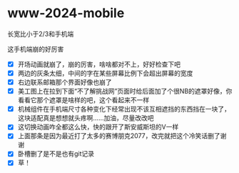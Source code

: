 # www-2024-mobile
长宽比小于2/3和手机端

这手机端崩的好厉害
- [x] 开场动画就崩了，崩的厉害，啥啥都对不上，好好检查下吧
- [x] 两边的灰条太细，中间的字在某些屏幕比例下会超出屏幕的宽度
- [x] 右边联系邮箱那个界面好像也崩了
- [x] 美工图上在拉到下面“不了解挑战网”页面时给后面加了个很NB的遮罩好像，你看看它那个遮罩是啥样的吧，这个看起来不一样
- [x] 机械组件在手机端尺寸各种变化下经常出现不该互相遮挡的东西挡在一块了，这块适配真是想想就头疼啊……加油，尽量改改吧
- [x] 这切换动画咋全都这么快，快的跟开了斯安威斯坦的V一样
- [x] 上面那条是因为最近打了太多的赛博朋克2077，改完就把这个冷笑话删了谢谢
- [x] 卧槽删了是不是也有git记录
- [x] 草！
